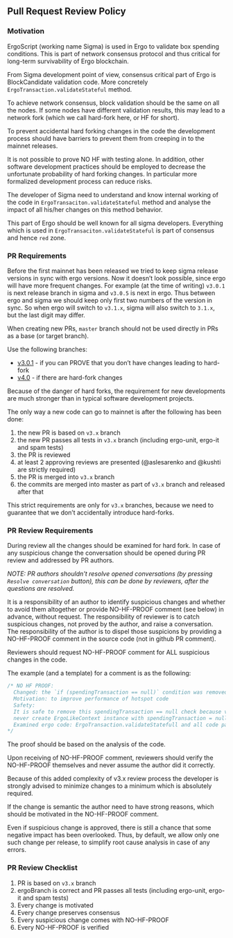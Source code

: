 ## Pull Request Review Policy

### Motivation

ErgoScript (working name Sigma) is used in Ergo to validate box spending conditions.
This is part of network consensus protocol and thus critical for long-term survivability 
of Ergo blockchain.

From Sigma development point of view, consensus critical part of Ergo
is BlockCandidate validation code. More concretely `ErgoTransaction.validateStateful` method.

To achieve network consensus, block validation should be the same on all the nodes. 
If some nodes have different validation results, this may lead to a network fork 
(which we call hard-fork here, or HF for short).

To prevent accidental hard forking changes in the code the development process should have
barriers to prevent them from creeping in to the mainnet releases.

It is not possible to prove NO HF with testing alone. 
In addition, other software development practices should be employed to decrease 
the unfortunate probability of hard forking changes. In particular more 
formalized development process can reduce risks.

The developer of Sigma need to understand and know internal working 
of the code in `ErgoTransaciton.validateStateful` 
method and analyse the impact of all his/her changes on this method behavior. 

This part of Ergo should be well known for all sigma developers.
Everything which is used in `ErgoTransaciton.validateStateful` is part of consensus 
and hence `red` zone.

### PR Requirements

Before the first mainnet has been released we tried to keep sigma release versions in sync with ergo versions. 
Now it doesn’t look possible, since ergo will have more frequent changes.
For example (at the time of writing) `v3.0.1` is next release branch in sigma and `v3.0.5` is next in ergo.
Thus between ergo and sigma we should keep only first two numbers of the version in sync.
So when ergo will switch to `v3.1.x`, sigma will also switch to `3.1.x`, but the last digit may differ.

When creating new PRs, `master` branch should not be used directly in PRs as a base (or target branch).

Use the following branches:
- [v3.0.1](https://github.com/ScorexFoundation/sigmastate-interpreter/tree/v3.0.1) - if you 
  can PROVE that you don’t have changes leading to hard-fork 
- [v4.0](https://github.com/ScorexFoundation/sigmastate-interpreter/tree/v4.0) - if there are 
  hard-fork changes

Because of the danger of hard forks, the requirement for new developments are 
much stronger than in typical software development projects.

The only way a new code can go to mainnet is after the following has been done:
1) the new PR is based on `v3.x` branch
2) the new PR passes all tests in `v3.x` branch (including ergo-unit, ergo-it and spam tests)
3) the PR is reviewed 
4) at least 2 approving reviews are presented (@aslesarenko and @kushti are strictly required)
5) the PR is merged into `v3.x` branch
6) the commits are merged into master as part of `v3.x` branch and released after that

This strict requirements are only for `v3.x` branches, because we need to guarantee 
that we don’t accidentally introduce hard-forks.

### PR Review Requirements

During review all the changes should be examined for hard fork. In case of any suspicious change 
the conversation should be opened during PR review and addressed by PR authors.

*NOTE: PR authors shouldn't resolve opened conversations 
(by pressing `Resolve conversation` button), this can be done by reviewers, after the 
questions are resolved.*

It is a responsibility of an author to identify suspicious changes and whether to avoid them
altogether or provide NO-HF-PROOF comment (see below) in advance, without request.
The responsibility of reviewer is to catch suspicious changes, not proved by the author, and
raise a conversation.
The responsibility of the author is to dispel those suspicions by providing a NO-HF-PROOF comment
in the source code (not in github PR comment).

Reviewers should request NO-HF-PROOF comment for ALL suspicious changes
in the code. 

The example (and a template) for a comment is as the following:
```scala
/* NO HF PROOF: 
  Changed: the `if (spendingTransaction == null)` condition was removed
  Motivation: to improve performance of hotspot code
  Safety:
  It is safe to remove this spendingTransaction == null check because v3.0.5 version of ergo
  never create ErgoLikeContext instance with spendingTransaction = null.
  Examined ergo code: ErgoTransaction.validateStatefull and all code paths started from it.
*/
```
The proof should be based on the analysis of the code.

Upon receiving of NO-HF-PROOF comment, reviewers should verify the NO-HF-PROOF themselves and never assume the author did it correctly.

Because of this added complexity of v3.x review process the developer 
is strongly advised to minimize changes to a minimum which is absolutely required. 

If the change is semantic the author need to have strong reasons, 
which should be motivated in the NO-HF-PROOF comment.

Even if suspicious change is approved, there is still a chance that some 
negative impact has been overlooked. 
Thus, by default, we allow only one such change per release, to simplify root cause analysis 
in case of any errors.

### PR Review Checklist

1. PR is based on `v3.x` branch
2. ergoBranch is correct and PR passes all tests (including ergo-unit, ergo-it and spam tests)
3. Every change is motivated
4. Every change preserves consensus
5. Every suspicious change comes with NO-HF-PROOF
6. Every NO-HF-PROOF is verified

